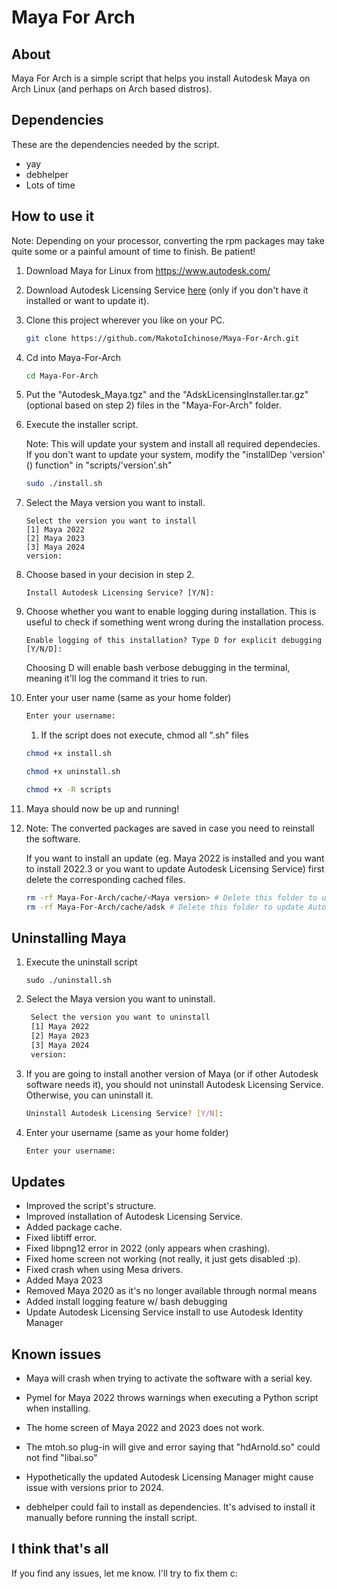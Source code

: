 # Maya For Arch

## About

Maya For Arch is a simple script that helps you install Autodesk Maya on Arch Linux (and perhaps on Arch based distros).

## Dependencies

These are the dependencies needed by the script.

* yay
* debhelper
* Lots of time

## How to use it

Note: Depending on your processor, converting the rpm packages may take quite some or a painful amount of time to finish. Be patient!

1. Download Maya for Linux from https://www.autodesk.com/

1. Download Autodesk Licensing Service [here](https://knowledge.autodesk.com/search-result/caas/downloads/content/autodesk-licensing-service-download.html) (only if you don't have it installed or want to update it).

1. Clone this project wherever you like on your PC.

   ```bash
   git clone https://github.com/MakotoIchinose/Maya-For-Arch.git
   ```

1. Cd into Maya-For-Arch

   ```bash
   cd Maya-For-Arch
   ```

1. Put the "Autodesk_Maya.tgz" and the "AdskLicensingInstaller.tar.gz" (optional based on step 2) 
   files in the "Maya-For-Arch" folder.

1. Execute the installer script.

   Note: This will update your system and install all required dependecies. If you don't want
   to update your system, modify the "installDep 'version' () function" in "scripts/'version'.sh"

   ```bash
   sudo ./install.sh
   ```

1. Select the Maya version you want to install.

   ```
   Select the version you want to install
   [1] Maya 2022
   [2] Maya 2023
   [3] Maya 2024
   version:
   ```

1. Choose based in your decision in step 2.

   ```
   Install Autodesk Licensing Service? [Y/N]:
   ```

1. Choose whether you want to enable logging during installation. This is useful to check if something went wrong during the installation process.

   ```
   Enable logging of this installation? Type D for explicit debugging [Y/N/D]: 
   ```

   Choosing D will enable bash verbose debugging in the terminal, meaning it'll log the command it tries to run.

1. Enter your user name (same as your home folder)

   ```bash
   Enter your username:
   ```

   1. If the script does not execute, chmod all ".sh" files

   ```bash
   chmod +x install.sh
   ```
   ```bash
   chmod +x uninstall.sh
   ```
   ```bash
   chmod +x -R scripts
   ```

1. Maya should now be up and running!

1. Note: The converted packages are saved 
    in case you need to reinstall the software.

    If you want to install an update 
    (eg. Maya 2022 is installed and you want to install 2022.3 
    or you want to update Autodesk Licensing Service) first delete 
    the corresponding cached files.

    ```bash
    rm -rf Maya-For-Arch/cache/<Maya version> # Delete this folder to update that version of Maya.
    rm -rf Maya-For-Arch/cache/adsk # Delete this folder to update Autodesk Licensing Service.
    ```

## Uninstalling Maya

1. Execute the uninstall script

   ```
   sudo ./uninstall.sh
   ```

1. Select the Maya version you want to uninstall.

   ```bash
    Select the version you want to uninstall
    [1] Maya 2022
    [2] Maya 2023
    [3] Maya 2024
    version:
   ```

1. If you are going to install another version of Maya (or if other Autodesk software needs it), 
   you should not uninstall Autodesk Licensing Service. Otherwise, you can uninstall it.

   ```bash
   Uninstall Autodesk Licensing Service? [Y/N]:
   ```

1. Enter your username (same as your home folder)

   ```bash
   Enter your username:
   ```

## Updates

* Improved the script's structure.
* Improved installation of Autodesk Licensing Service.
* Added package cache.
* Fixed libtiff error.
* Fixed libpng12 error in 2022 (only appears when crashing).
* Fixed home screen not working (not really, it just gets disabled :p).
* Fixed crash when using Mesa drivers.
* Added Maya 2023
* Removed Maya 2020 as it's no longer available through normal means
* Added install logging feature w/ bash debugging
* Update Autodesk Licensing Service install to use Autodesk Identity Manager

## Known issues

* Maya will crash when trying to activate the software with a serial key.

* Pymel for Maya 2022 throws warnings when executing a Python script when installing.

* The home screen of Maya 2022 and 2023 does not work.

* The mtoh.so plug-in will give and error saying that "hdArnold.so" could not
  find "libai.so"

* Hypothetically the updated Autodesk Licensing Manager might cause issue with versions
  prior to 2024.

* debhelper could fail to install as dependencies. It's advised to install it manually before running the install script.

## I think that's all

If you find any issues, let me know. I'll try to fix them  c:
